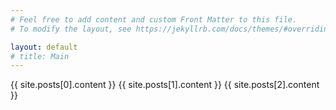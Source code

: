 ```yaml
---
# Feel free to add content and custom Front Matter to this file.
# To modify the layout, see https://jekyllrb.com/docs/themes/#overriding-theme-defaults

layout: default
# title: Main
---
```

<!-- This site is under construction. Please use, [https://sites.google.com/view/youngsu-kim](https://sites.google.com/view/youngsu-kim)  -->

{{ site.posts[0].content }}
{{ site.posts[1].content }}
{{ site.posts[2].content }}

<!-- | Tables        | Are           | Cool  |
| ------------- |:-------------:| -----:|
| col 3 is      | right-aligned | $1600 |
| col 2 is      | centered      |   $12 |
| zebra stripes | are neat      |    $1 | -->

<!-- Email: youngsu.kim at csusb.edu -->

